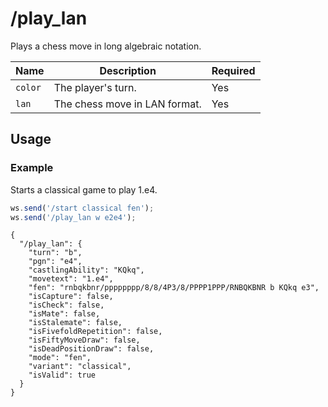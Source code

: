 # /play_lan

Plays a chess move in long algebraic notation.

| Name | Description | Required |
| ---- | ----------- | -------- |
| `color` | The player's turn. | Yes |
| `lan` | The chess move in LAN format. | Yes |

## Usage

### Example

Starts a classical game to play 1.e4.

```js
ws.send('/start classical fen');
ws.send('/play_lan w e2e4');
```

```text
{
  "/play_lan": {
    "turn": "b",
    "pgn": "e4",
    "castlingAbility": "KQkq",
    "movetext": "1.e4",
    "fen": "rnbqkbnr/pppppppp/8/8/4P3/8/PPPP1PPP/RNBQKBNR b KQkq e3",
    "isCapture": false,
    "isCheck": false,
    "isMate": false,
    "isStalemate": false,
    "isFivefoldRepetition": false,
    "isFiftyMoveDraw": false,
    "isDeadPositionDraw": false,
    "mode": "fen",
    "variant": "classical",
    "isValid": true
  }
}
```
